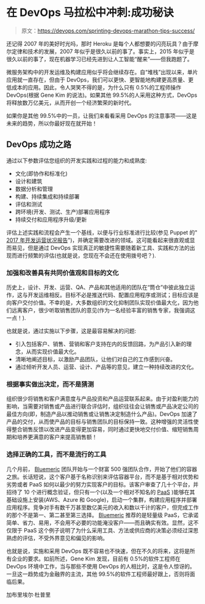 # 在 DevOps 马拉松中冲刺:成功秘诀

> 原文：<https://devops.com/sprinting-devops-marathon-tips-success/>

还记得 2007 年的美好时光吗，那时 Heroku 是每个人都想要的闪亮玩具？由于摩尔定律和技术的发展，2007 年似乎是很久以前的事了。事实上，2015 年似乎是很久以前的事了，现在机器学习已经先进到让人工智能“醒来”——但我跑题了。

微服务架构中的开发运维及构建应用似乎将会继续存在。自“堆栈”出现以来，单片应用就一直存在，但由于 DevOps，我们可以更快、更智能地构建更高质量、更低成本的应用。因此，令人哭笑不得的是，为什么只有 0.5%的工程师操作 DevOps(根据 Gene Kim 的说法)。如果其他 99.5%的人采用这种方式，DevOps 将释放数万亿美元，从而开创一个经济繁荣的新时代。

如果你是其他 99.5%中的一员，让我们来看看采用 DevOps 的注意事项——这是未来的趋势，所以你最好现在就开始！

## DevOps 成功之路

通过以下参数评估您组织的开发实践和过程的能力和成熟度:

*   文化(即协作和标准化)
*   设计和建筑
*   数据分析和管理
*   构建、持续集成和持续部署
*   评估和测试
*   跨环境(开发、测试、生产)部署应用程序
*   持续交付和应用程序升级/更新

评估上述实践和流程会产生一个基线，以便与行业标准进行比较(参见 Puppet 的" [2017 年开发运营状况报告](https://puppet.com/resources/whitepaper/state-of-devops-report)")，并确定需要改进的领域。这可能看起来很直观或显而易见，但是通过 DevOps 实现真正的敏捷性需要随着新工具、实践和方法的出现而进行频繁的评估(也就是说，您现在不会还在使用拨号吧？).

### **加强和改善具有共同价值观和目标的文化**

历史上，设计、开发、运营、QA、产品和其他适用的团队在“筒仓”中彼此独立运作，这与开发运维相反。目标不必是推送代码、配置应用程序或测试；目标应该是向客户交付价值。不幸的是，大多数组织的文化抑制团队实现价值最大化，因为他们远离客户，很少听取销售团队的意见(作为一名经验丰富的销售专家，我强调这一点！).

也就是说，通过实施以下步骤，这是最容易解决的问题:

*   引入包括客户、销售、营销和客户支持在内的反馈回路，为产品引入新的理念，从而实现价值最大化。
*   清晰地阐述目标，以激励产品团队，让他们对自己的工作感到兴奋。
*   通过倾听开发人员、运营、设计、产品等的意见，建立一种持续改进的文化。

### 根据事实做出决定，而不是猜测

组织很少将销售和客户满意度与产品投资和产品运营联系起来。由于对盈利能力的影响，当需要对销售或产品进行联合评估时，组织往往会让销售或产品决定公司的最佳方向(即，制造产品以推动销售或让销售决定制造什么产品)。DevOps 加速了产品的交付，从而使产品的目标与销售团队的目标保持一致。这种增强的灵活性使得整合销售反馈以改进产品变得更加容易，同时通过更快地交付价值、缩短销售周期和培养更满意的客户来提高销售额！

### **选择正确的工具，而不是流行的工具**

几个月前， [Bluemeric](http://www.bluemeric.com) 团队开始与一个财富 500 强团队合作，开始了他们的容器之旅。长话短说，这个客户基于名称识别来评估容器平台，而不是基于相对优势和劣势或者 PaaS 如何以最少的努力实现客户的目标。该客户审查了几十个平台，并招待了 10 个进行概念验证，但只有一个(以及一个相对不知名的 [PaaS](http://www.gopaddle.io) )能够在其基础设施上安装(AWS、Azure 和 Google)，启动一个集群，构建应用程序并部署应用程序。竞争对手有数千万甚至数亿美元的收入和数以千计的客户，但完成工作的那个不是第一、第二甚至第三选择。 [Bluemeric](http://www.bluemeric.com) 推荐的是轻量级 PaaS，它承诺简单、省力、易用，不会用不必要的功能淹没客户——而且确实有效。显然，这不仅限于 PaaS 这个例子说明了为什么采用工具、方法或供应商的决策必须经过深思熟虑的评估，不受外界意见和偏见的影响。

也就是说，实施和采用 DevOps 既不容易也不快速，但在不久的将来，这将是所有企业的要求。如前所述，Gene Kim 发现，目前有 0.5%的软件工程师在 DevOps 环境中工作，当与那些不使用 DevOps 的人相比时，这是令人惊讶的。一旦这一趋势成为金融界的主流，其他 99.5%的软件工程师最好跟上，否则将面临后果。

加布里埃尔·杜普里
